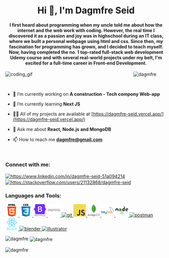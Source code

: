 <h1 line-height="1.5" align="center">Hi 👋, I'm Dagmfre Seid</h1>
<h4 align="center">I first heard about programming when my uncle told me about how the internet and the web
work with coding. However, the real time I discovered it as a passion and joy was in
highschool during an IT class, where we built a personal webpage using html and css. Since
then, my fascination for programming has grown, and I decided to teach myself. Now,
having completed the no. 1 top-rated full-stack web development Udemy course and with several real-world projects
under my belt, I'm excited for a full-time career in Front-end Development.</h4>
<img align="left" alt="coding_gif" width="400" src="https://i.ibb.co/jz0qsSw/download.gif">

<p align="left"> <img src="https://komarev.com/ghpvc/?username=dagmfre&label=Profile%20views&color=0e75b6&style=flat" alt="dagmfre" /> </p>

<p align="left"> <a href="https://twitter.com/" target="blank"><img src="https://img.shields.io/twitter/follow/?logo=twitter&style=for-the-badge" alt="" /></a> </p>

- 🔭 I’m currently working on **A construction - Tech compony Web-app**

- 🌱 I’m currently learning **Next JS**

- 👨‍💻 All of my projects are available at [https://dagmfre-seid.vercel.app/](https://dagmfre-seid.vercel.app/)

- 💬 Ask me about **React, Node.js and MongoDB**

- 📫 How to reach me **dagmfre@gmail.com**

  </br>

<h3 align="left">Connect with me:</h3>
<p align="left">
<a href="https://www.linkedin.com/in/dagmfre-seid-51a094214" target="blank"><img align="center" src="https://raw.githubusercontent.com/rahuldkjain/github-profile-readme-generator/master/src/images/icons/Social/linked-in-alt.svg" alt="https://www.linkedin.com/in/dagmfre-seid-51a094214" height="30" width="40" /></a>
<a href="https://stackoverflow.com/users/21132868/dagmfre-seid" target="blank"><img align="center" src="https://raw.githubusercontent.com/rahuldkjain/github-profile-readme-generator/master/src/images/icons/Social/stack-overflow.svg" alt="https://stackoverflow.com/users/21132868/dagmfre-seid" height="30" width="40" /></a>
</p>

<h3 align="left">Languages and Tools:</h3>
<p margin="0 1rem" align="left"> <a href="https://www.w3.org/html/" target="_blank" rel="noreferrer"> <img src="https://raw.githubusercontent.com/devicons/devicon/master/icons/html5/html5-original-wordmark.svg" alt="html5" width="40" height="40"/> </a> <a href="https://www.w3schools.com/css/" target="_blank" rel="noreferrer"> <img src="https://raw.githubusercontent.com/devicons/devicon/master/icons/css3/css3-original-wordmark.svg" alt="css3" width="40" height="40"/> </a> <a href="https://getbootstrap.com" target="_blank" rel="noreferrer"> <img src="https://raw.githubusercontent.com/devicons/devicon/master/icons/bootstrap/bootstrap-plain-wordmark.svg" alt="bootstrap" width="40" height="40"/> </a> <a href="https://expressjs.com" target="_blank" rel="noreferrer"> <img src="https://raw.githubusercontent.com/devicons/devicon/master/icons/express/express-original-wordmark.svg" alt="express" width="40" height="40"/> </a> <a href="https://git-scm.com/" target="_blank" rel="noreferrer"> <img src="https://www.vectorlogo.zone/logos/git-scm/git-scm-icon.svg" alt="git" width="40" height="40"/> </a>   <a href="https://developer.mozilla.org/en-US/docs/Web/JavaScript" target="_blank" rel="noreferrer"> <img src="https://raw.githubusercontent.com/devicons/devicon/master/icons/javascript/javascript-original.svg" alt="javascript" width="40" height="40"/> </a> <a href="https://www.mongodb.com/" target="_blank" rel="noreferrer"> <img src="https://raw.githubusercontent.com/devicons/devicon/master/icons/mongodb/mongodb-original-wordmark.svg" alt="mongodb" width="40" height="40"/> </a> <a href="https://www.mysql.com/" target="_blank" rel="noreferrer"> <img src="https://raw.githubusercontent.com/devicons/devicon/master/icons/mysql/mysql-original-wordmark.svg" alt="mysql" width="40" height="40"/> </a> <a href="https://nodejs.org" target="_blank" rel="noreferrer"> <img src="https://raw.githubusercontent.com/devicons/devicon/master/icons/nodejs/nodejs-original-wordmark.svg" alt="nodejs" width="40" height="40"/> </a> <a href="https://postman.com" target="_blank" rel="noreferrer"> <img src="https://www.vectorlogo.zone/logos/getpostman/getpostman-icon.svg" alt="postman" width="40" height="40"/> </a> <a href="https://reactjs.org/" target="_blank" rel="noreferrer"> <img src="https://raw.githubusercontent.com/devicons/devicon/master/icons/react/react-original-wordmark.svg" alt="react" width="40" height="40"/> </a> <a href="https://www.blender.org/" target="_blank" rel="noreferrer"> <img src="https://download.blender.org/branding/community/blender_community_badge_white.svg" alt="blender" width="40" height="40"/> </a> <a href="https://www.adobe.com/in/products/illustrator.html" target="_blank" rel="noreferrer"> <img src="https://www.vectorlogo.zone/logos/adobe_illustrator/adobe_illustrator-icon.svg" alt="illustrator" width="40" height="40"/> </a> </p>

<p><img align="left" src="https://github-readme-stats.vercel.app/api/top-langs?username=dagmfre&show_icons=true&locale=en&layout=compact" alt="dagmfre" /></p>

<p>&nbsp;<img align="center" src="https://github-readme-stats.vercel.app/api?username=dagmfre&show_icons=true&locale=en" alt="dagmfre" /></p>

<p><img align="center" src="https://github-readme-streak-stats.herokuapp.com/?user=dagmfre&" alt="dagmfre" /></p>
